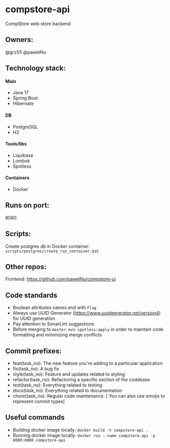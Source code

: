 # compstore-api
CompStore web store backend

## Owners:
@grz55
@pawelNu

## Technology stack:

#### Main
- Java 17
- Spring Boot
- Hibernate

#### DB
- PostgreSQL
- H2

#### Tools/libs
- Liquibase
- Lombok
- Spotless

#### Containers
- Docker

## Runs on port:
8080

## Scripts:
Create postgres db in Docker container: `scripts/postgres/create_run_container.bat`

## Other repos:

Frontend: https://github.com/pawelNu/compstore-ui

## Code standards

- Boolean attributes names end with `Flag`
- Always use UUID Generator (https://www.uuidgenerator.net/version4) for UUID generation
- Pay attention to SonarLint suggestions
- Before merging to `master`: `mvn spotless:apply` in order to maintain code formatting and minimizing merge conflicts

## Commit prefixes:

- feat(task_no): The new feature you're adding to a particular application
- fix(task_no): A bug fix
- style(task_no): Feature and updates related to styling
- refactor(task_no): Refactoring a specific section of the codebase
- test(task_no): Everything related to testing
- docs(task_no): Everything related to documentation
- chore(task_no): Regular code maintenance. [ You can also use emojis to represent commit types]

## Useful commands

- Building docker image locally: `docker build -t compstore-api .`
- Running docker image locally: `docker run --name compstore-api -p 8080:8080 compstore-api`